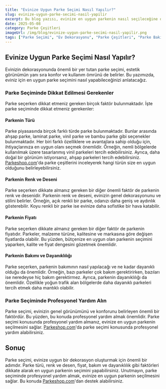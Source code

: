 ```yaml
---
title: "Evinize Uygun Parke Seçimi Nasıl Yapılır?"
slug: evinize-uygun-parke-secimi-nasil-yapilir
excerpt: Bu blog yazısı, evinize en uygun parkenin nasıl seçileceğine dair detaylı bilgiler sunar. Parke seçim sürecinde dikkate almanız gereken önemli noktaları öğrenin.
date: 2025-05-08
category: Parke Çeşitleri
imageUrl: /img/blog/evinize-uygun-parke-secimi-nasil-yapilir.png
tags: ["Parke Seçimi", "Ev Dekorasyonu", "Parke Çeşitleri", "Parke Bakımı"]
---
```


<h2>Evinize Uygun Parke Seçimi Nasıl Yapılır?</h2>

<p>Evinizin dekorasyonunda önemli bir yer tutan parke seçimi, estetik görünümün yanı sıra konfor ve kullanım ömrünü de belirler. Bu yazımızda, eviniz için en uygun parke seçimini nasıl yapabileceğinizi anlatacağız.</p>

<h3>Parke Seçiminde Dikkat Edilmesi Gerekenler</h3>

<p>Parke seçerken dikkat etmeniz gereken birçok faktör bulunmaktadır. İşte parke seçiminde dikkat etmeniz gerekenler:</p>

<h4>Parkenin Türü</h4>

<p>Parke piyasasında birçok farklı türde parke bulunmaktadır. Bunlar arasında ahşap parke, laminat parke, vinil parke ve bambu parke gibi seçenekler bulunmaktadır. Her biri farklı özelliklere ve avantajlara sahip olduğu için, ihtiyaçlarınıza en uygun olanı seçmek önemlidir. Örneğin, nemli bölgelerde kullanılmak üzere tasarlanmış vinil parkeleri tercih edebilirsiniz. Ayrıca, daha doğal bir görünüm istiyorsanız, ahşap parkeleri tercih edebilirsiniz. <a href="https://parkeshop.com">Parkeshop.com</a>'da parke çeşitlerini inceleyerek hangi türün size en uygun olduğunu belirleyebilirsiniz.</p>

<h4>Parkenin Renk ve Deseni</h4>

<p>Parke seçerken dikkate almanız gereken bir diğer önemli faktör de parkenin renk ve desenidir. Parkenin renk ve deseni, evinizin genel dekorasyonunu ve stilini belirler. Örneğin, açık renkli bir parke, odanızı daha geniş ve aydınlık gösterebilir. Koyu renkli bir parke ise evinize daha sofistike bir hava katabilir.</p>

<h4>Parkenin Fiyatı</h4>

<p>Parke seçerken dikkate almanız gereken bir diğer faktör de parkenin fiyatıdır. Parkeler, malzeme türüne, kalitesine ve markasına göre değişen fiyatlarda olabilir. Bu yüzden, bütçenize en uygun olan parkenin seçimini yaparken, kalite ve fiyat dengesini gözetmek önemlidir.</p>

<h4>Parkenin Bakımı ve Dayanıklılığı</h4>

<p>Parke seçerken, parkenin bakımının nasıl yapılacağı ve ne kadar dayanıklı olduğu da önemlidir. Örneğin, bazı parkeler çok bakım gerektirirken, bazıları ise neredeyse hiç bakım gerektirmez. Ayrıca, parkenin dayanıklılığı da önemlidir. Özellikle yoğun trafik alan bölgelerde daha dayanıklı parkeleri tercih etmek daha mantıklı olabilir.</p>

<h3>Parke Seçiminde Profesyonel Yardım Alın</h3>

<p>Parke seçimi, evinizin genel görünümünü ve konforunu belirleyen önemli bir faktördür. Bu yüzden, bu konuda profesyonel yardım almak önemlidir. Parke seçimi konusunda profesyonel yardım almanız, evinize en uygun parkenin seçilmesini sağlar. <a href="https://parkeshop.com/contact">Parkeshop.com</a>'da parke seçimi konusunda profesyonel yardım alabilirsiniz.</p>

<h2>Sonuç</h2>

<p>Parke seçimi, evinize uygun bir dekorasyon oluşturmak için önemli bir adımdır. Parke türü, renk ve desen, fiyat, bakım ve dayanıklılık gibi faktörleri dikkate alarak en uygun parkenin seçimini yapabilirsiniz. Unutmayın, parke seçiminde profesyonel yardım almak, evinize en uygun parkenin seçilmesini sağlar. Bu konuda <a href="https://parkeshop.com/contact">Parkeshop.com</a>'dan destek alabilirsiniz.</p>